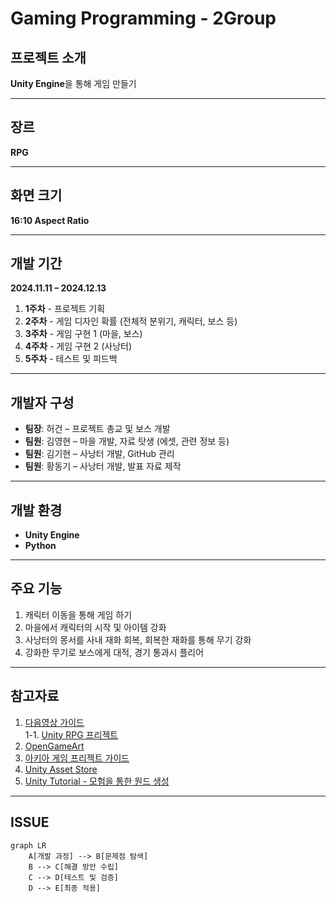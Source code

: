 # Gaming Programming - 2Group

## 프로젝트 소개
**Unity Engine**을 통해 게임 만들기

---

## 장르
**RPG**

---

## 화면 크기
**16:10 Aspect Ratio**

---

## 개발 기간
**2024.11.11 – 2024.12.13**

1. **1주차** - 프로젝트 기획  
2. **2주차** - 게임 디자인 확률 (전체적 분위기, 캐릭터, 보스 등)  
3. **3주차** - 게임 구현 1 (마을, 보스)  
4. **4주차** - 게임 구현 2 (사낭터)  
5. **5주차** - 테스트 및 피드백

---

## 개발자 구성
- **팀장**: 허건 – 프로젝트 총교 및 보스 개발
- **팀원**: 김영현 – 마을 개발, 자료 탓생 (에셋, 관련 정보 등)
- **팀원**: 김기현 – 사낭터 개발, GitHub 관리
- **팀원**: 황동기 – 사낭터 개발, 발표 자료 제작

---

## 개발 환경
- **Unity Engine**  
- **Python**

---

## 주요 기능
1. 캐릭터 이동을 통해 게임 하기
2. 마을에서 캐릭터의 시작 및 아이템 강화
3. 사낭터의 몽서를 사내 재화 회복, 회복한 재화를 통해 무기 강화
4. 강화한 무기로 보스에게 대적, 경기 통과시 플리어

---

## 참고자료
1. [다음영상 가이드](https://www.youtube.com/watch?v=0_HU6u9Gack&list=PL-SQoGIX41rWUbKiVhuzIGo8-HznOyH75)  
   1-1. [Unity RPG 프리젝트](https://learn.unity.com/project/keurieiteo-kiteu-rpg)
2. [OpenGameArt](https://opengameart.org/)  
3. [아키아 게임 프리젝트 가이드](https://www.youtube.com/watch?v=bl0OYtqaIWY&list=PLy1Xj-4F5G_cytIH8by-bZ9TVj5qKMlZn&index=9)
4. [Unity Asset Store](https://assetstore.unity.com/account/assets)  
5. [Unity Tutorial - 모험을 통한 원드 생성](https://learn.unity.com/tutorial/moheomhal-weoldeu-saengseong?uv=2020.3&projectId=636dac67edbc2a166a15bc50#636dab27edbc2a17d2a2ab63)

---

## ISSUE
```mermaid
graph LR
    A[개발 과정] --> B[문제점 탐색]
    B --> C[해결 방안 수립]
    C --> D[테스트 및 검증]
    D --> E[최종 적용]
